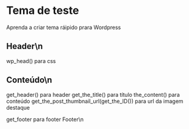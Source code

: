 # Tema de teste
Aprenda a criar tema ráipido prara Wordpress 


## Header\n
wp_head() para css


## Conteúdo\n
get_header() para header
get_the_title() para título
the_content() para conteúdo 
get_the_post_thumbnail_url(get_the_ID()) para url da imagem destaque


get_footer para footer
Footer\n
